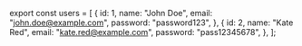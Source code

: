 export const users = [
  {
    id: 1,
    name: "John Doe",
    email: "john.doe@example.com",
    password: "password123",
  },
  {
    id: 2,
    name: "Kate Red",
    email: "kate.red@example.com",
    password: "pass12345678",
  },
];
